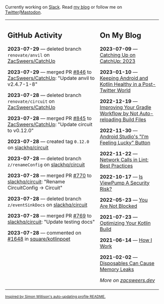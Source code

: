 Currently working on [Slack](https://slack.com/). Read [my blog](https://zacsweers.dev/) or follow me on [Twitter](https://twitter.com/ZacSweers)/[Mastodon](https://hachyderm.io/@ZacSweers).

<table><tr><td valign="top" width="60%">

## GitHub Activity
<!-- githubActivity starts -->
**2023-07-29** — deleted branch `renovate/anvil` on [ZacSweers/CatchUp](https://github.com/ZacSweers/CatchUp)

**2023-07-29** — merged PR [#846](https://github.com/ZacSweers/CatchUp/pull/846) to [ZacSweers/CatchUp](https://github.com/ZacSweers/CatchUp): "Update anvil to v2.4.7-1-8"

**2023-07-28** — deleted branch `renovate/circuit` on [ZacSweers/CatchUp](https://github.com/ZacSweers/CatchUp)

**2023-07-28** — merged PR [#845](https://github.com/ZacSweers/CatchUp/pull/845) to [ZacSweers/CatchUp](https://github.com/ZacSweers/CatchUp): "Update circuit to v0.12.0"

**2023-07-28** — created tag `0.12.0` on [slackhq/circuit](https://github.com/slackhq/circuit)

**2023-07-28** — deleted branch `z/renameConfig` on [slackhq/circuit](https://github.com/slackhq/circuit)

**2023-07-28** — merged PR [#770](https://github.com/slackhq/circuit/pull/770) to [slackhq/circuit](https://github.com/slackhq/circuit): "Rename CircuitConfig -> Circuit"

**2023-07-28** — deleted branch `z/eventSinkDocs` on [slackhq/circuit](https://github.com/slackhq/circuit)

**2023-07-28** — merged PR [#769](https://github.com/slackhq/circuit/pull/769) to [slackhq/circuit](https://github.com/slackhq/circuit): "Update testing docs"

**2023-07-28** — commented on [#1648](https://github.com/square/kotlinpoet/issues/1648#issuecomment-1656398012) in [square/kotlinpoet](https://github.com/square/kotlinpoet)
<!-- githubActivity ends -->
</td><td valign="top" width="40%">

## On My Blog
<!-- blog starts -->
**2023-07-09** — [Catching Up on CatchUp: 2023](https://www.zacsweers.dev/catching-up-on-catchup-2023/)

**2023-01-10** — [Keeping Android and Kotlin Healthy in a Post-Twitter World](https://www.zacsweers.dev/keeping-android-healthy/)

**2022-12-19** — [Improving Your Gradle Workflow by Not Auto-reloading Build Files](https://www.zacsweers.dev/improving-your-workflow-by-not-auto-reloading-build-files/)

**2022-11-30** — [Android Studio's "I'm Feeling Lucky" Button](https://www.zacsweers.dev/android-studios-im-feeling-lucky-button/)

**2022-11-22** — [Network Calls in Lint: Best Practices](https://www.zacsweers.dev/network-calls-in-lint-best-practices/)

**2022-10-17** — [Is ViewPump A Security Risk?](https://www.zacsweers.dev/is-viewpump-a-security-risk/)

**2022-05-23** — [You Are Not Blocked](https://www.zacsweers.dev/you-are-not-blocked/)

**2021-07-23** — [Optimizing Your Kotlin Build](https://www.zacsweers.dev/optimizing-your-kotlin-build/)

**2021-06-14** — [How I Work](https://www.zacsweers.dev/how-i-work/)

**2021-02-02** — [Disposables Can Cause Memory Leaks](https://www.zacsweers.dev/disposables-can-cause-memory-leaks/)
<!-- blog ends -->
_More on [zacsweers.dev](https://zacsweers.dev/)_
</td></tr></table>

<sub><a href="https://simonwillison.net/2020/Jul/10/self-updating-profile-readme/">Inspired by Simon Willison's auto-updating profile README.</a></sub>
